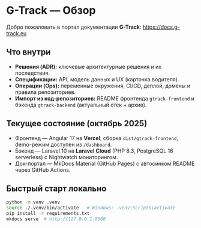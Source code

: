 # G-Track — Обзор

Добро пожаловать в портал документации **G-Track**: https://docs.g-track.eu

## Что внутри
- **Решения (ADR):** ключевые архитектурные решения и их последствия.
- **Спецификации:** API, модель данных и UX (карточка водителя).
- **Операции (Ops):** переменные окружения, CI/CD, деплой, домены и правила репозиториев.
- **Импорт из код-репозиториев:** README фронтенда `gtrack-frontend` и бэкенда `gtrack-backend` (актуальный стек + архив).

## Текущее состояние (октябрь 2025)
- Фронтенд — Angular 17 на **Vercel**, сборка `dist/gtrack-frontend`, demo-режим доступен из `/dashboard`.
- Бэкенд — Laravel 10 на **Laravel Cloud** (PHP 8.3, PostgreSQL 16 serverless) с Nightwatch мониторингом.
- Док-портал — MkDocs Material (GitHub Pages) с автосинком README через GitHub Actions.

## Быстрый старт локально
```bash
python -m venv .venv
source ./.venv/bin/activate   # Windows: .venv\Scripts\activate
pip install -r requirements.txt
mkdocs serve  # http://127.0.0.1:8000
```
